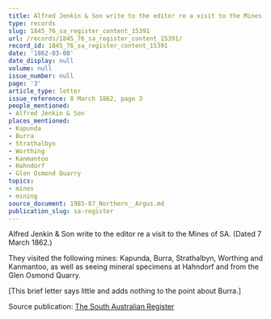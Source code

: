 ```yaml
---
title: Alfred Jenkin & Son write to the editor re a visit to the Mines of SA
type: records
slug: 1845_76_sa_register_content_15391
url: /records/1845_76_sa_register_content_15391/
record_id: 1845_76_sa_register_content_15391
date: '1862-03-08'
date_display: null
volume: null
issue_number: null
page: '3'
article_type: letter
issue_reference: 8 March 1862, page 3
people_mentioned:
- Alfred Jenkin & Son
places_mentioned:
- Kapunda
- Burra
- Strathalbyn
- Worthing
- Kanmantoo
- Hahndorf
- Glen Osmond Quarry
topics:
- mines
- mining
source_document: 1985-87_Northern__Argus.md
publication_slug: sa-register
---
```


Alfred Jenkin & Son write to the editor re a visit to the Mines of SA.  (Dated 7 March 1862.)

They visited the following mines: Kapunda, Burra, Strathalbyn, Worthing and Kanmantoo, as well as seeing mineral specimens at Hahndorf and from the Glen Osmond Quarry.

[This brief letter says little and adds nothing to the point about Burra.]

Source publication: [The South Australian Register](/publications/sa-register/)
